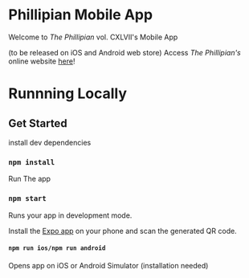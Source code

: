 # Phillipian Mobile App

Welcome to _The Phillipian_ vol. CXLVII's Mobile App

(to be released on iOS and Android web store)
Access _The Phillipian's_ online website [here](https://phillipian.net)!


# Runnning Locally

## Get Started

install dev dependencies

### `npm install`

Run The app

### `npm start`

Runs your app in development mode.

Install the [Expo app](https://expo.io) on your phone and scan the generated QR code.

#### `npm run ios/npm run android`

Opens app on iOS or Android Simulator (installation needed)
